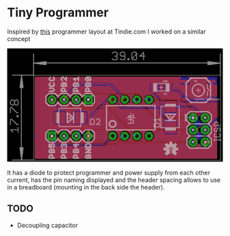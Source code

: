 # Tiny Programmer

Inspired by [this](https://www.tindie.com/products/bot_thoughts/eezee-tiny-breakout-programming-board-kit/) programmer layout at Tindie.com I worked on a similar
concept

![board image](board.png)

It has a diode to protect programmer and power supply from each other current, has the
pin naming displayed and the header spacing allows to use in a breadboard (mounting
in the back side the header).

## TODO

 - Decoupling capacitor
